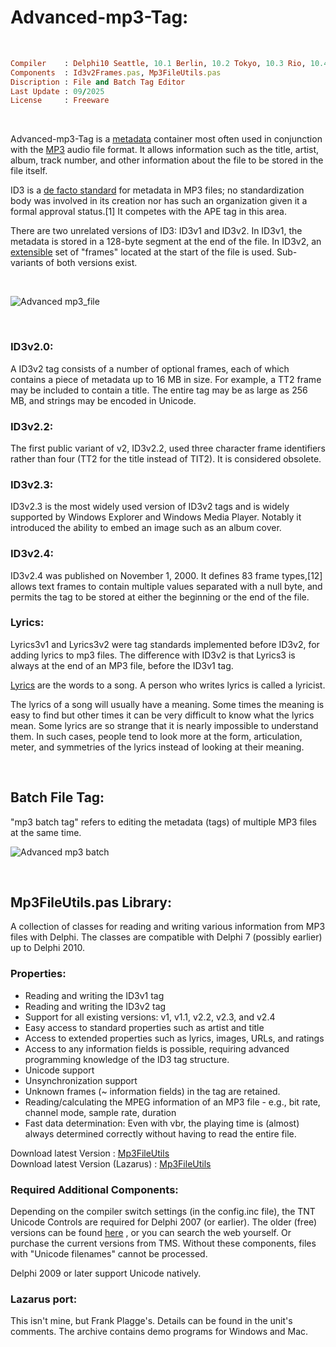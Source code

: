 # Advanced-mp3-Tag:

</br>

```ruby
Compiler    : Delphi10 Seattle, 10.1 Berlin, 10.2 Tokyo, 10.3 Rio, 10.4 Sydney, 11 Alexandria, 12 Athens
Components  : Id3v2Frames.pas, Mp3FileUtils.pas
Discription : File and Batch Tag Editor
Last Update : 09/2025
License     : Freeware
```

</br>

Advanced-mp3-Tag is a [metadata](https://en.wikipedia.org/wiki/Metadata) container most often used in conjunction with the [MP3](https://en.wikipedia.org/wiki/MP3) audio file format. It allows information such as the title, artist, album, track number, and other information about the file to be stored in the file itself.

ID3 is a [de facto standard](https://en.wikipedia.org/wiki/De_facto_standard) for metadata in MP3 files; no standardization body was involved in its creation nor has such an organization given it a formal approval status.[1] It competes with the APE tag in this area.

There are two unrelated versions of ID3: ID3v1 and ID3v2. In ID3v1, the metadata is stored in a 128-byte segment at the end of the file. In ID3v2, an [extensible](https://en.wikipedia.org/wiki/Extensibility) set of "frames" located at the start of the file is used. Sub-variants of both versions exist.

</br>

![Advanced mp3_file](https://github.com/user-attachments/assets/908d7ffc-136b-41d4-b02d-ea49c098ef38)

</br>

### ID3v2.0:
A ID3v2 tag consists of a number of optional frames, each of which contains a piece of metadata up to 16 MB in size. For example, a TT2 frame may be included to contain a title. The entire tag may be as large as 256 MB, and strings may be encoded in Unicode.

### ID3v2.2:
The first public variant of v2, ID3v2.2, used three character frame identifiers rather than four (TT2 for the title instead of TIT2). It is considered obsolete.

### ID3v2.3:
ID3v2.3 is the most widely used version of ID3v2 tags and is widely supported by Windows Explorer and Windows Media Player. Notably it introduced the ability to embed an image such as an album cover.

### ID3v2.4:
ID3v2.4 was published on November 1, 2000. It defines 83 frame types,[12] allows text frames to contain multiple values separated with a null byte, and permits the tag to be stored at either the beginning or the end of the file.

### Lyrics:
Lyrics3v1 and Lyrics3v2 were tag standards implemented before ID3v2, for adding lyrics to mp3 files. The difference with ID3v2 is that Lyrics3 is always at the end of an MP3 file, before the ID3v1 tag.

[Lyrics](https://simple.wikipedia.org/wiki/Lyrics) are the words to a song. A person who writes lyrics is called a lyricist.

The lyrics of a song will usually have a meaning. Some times the meaning is easy to find but other times it can be very difficult to know what the lyrics mean. Some lyrics are so strange that it is nearly impossible to understand them. In such cases, people tend to look more at the form, articulation, meter, and symmetries of the lyrics instead of looking at their meaning.

</br>

## Batch File Tag:
"mp3 batch tag" refers to editing the metadata (tags) of multiple MP3 files at the same time.

</be>

![Advanced mp3 batch](https://github.com/user-attachments/assets/e4017504-f035-4923-8755-44c840ec1874)

</br>

## Mp3FileUtils.pas Library:
A collection of classes for reading and writing various information from MP3 files with Delphi. The classes are compatible with Delphi 7 (possibly earlier) up to Delphi 2010.

### Properties:
* Reading and writing the ID3v1 tag
* Reading and writing the ID3v2 tag
* Support for all existing versions: v1, v1.1, v2.2, v2.3, and v2.4
* Easy access to standard properties such as artist and title
* Access to extended properties such as lyrics, images, URLs, and ratings
* Access to any information fields is possible, requiring advanced programming knowledge of the ID3 tag structure.
* Unicode support
* Unsynchronization support
* Unknown frames (~ information fields) in the tag are retained.
* Reading/calculating the MPEG information of an MP3 file - e.g., bit rate, channel mode, sample rate, duration
* Fast data determination: Even with vbr, the playing time is (almost) always determined correctly without having to read the entire file.

Download latest Version : [Mp3FileUtils](https://www.gausi.de/mp3fileutils.html?file=files/delphi/mp3fileutils_06a.zip&cid=181)  
Download latest Version (Lazarus) : [Mp3FileUtils](https://www.gausi.de/mp3fileutils.html?file=files/delphi/mp3fileutils_06_lazarus.zip&cid=757)

### Required Additional Components:
Depending on the compiler switch settings (in the config.inc file), the TNT Unicode Controls are required for Delphi 2007 (or earlier). The older (free) versions can be found [here](https://www.yunqa.de/delphi/products/tntunicodecontrols/index) , or you can search the web yourself. Or purchase the current versions from TMS. Without these components, files with "Unicode filenames" cannot be processed.

Delphi 2009 or later support Unicode natively.

### Lazarus port:
This isn't mine, but Frank Plagge's. Details can be found in the unit's comments. The archive contains demo programs for Windows and Mac.
